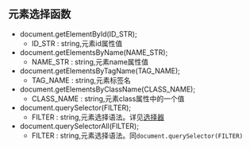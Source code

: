 ## 元素选择函数
* document.getElementById(ID_STR);
    * ID_STR : string,元素id属性值
* document.getElementsByName(NAME_STR);
    * NAME_STR : string,元素name属性值
* document.getElementsByTagName(TAG_NAME);
    * TAG_NAME : string,元素标签名
* document.getElementsByClassName(CLASS_NAME);
    * CLASS_NAME : string,元素class属性中的一个值
* document.querySelector(FILTER);
    * FILTER : string,元素选择语法。详见[选择器](index.html?title=/md/web/css/文档/选择器)
* document.querySelectorAll(FILTER);
    * FILTER : string,元素选择语法。同`document.querySelector(FILTER)`